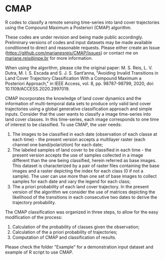 # CMAP
R codes to classify a remote sensing time-series into land cover trajectories using the Compound Maximum a Posteriori (CMAP) algorithm.

These codes are under revision and being made public accordingly. Preliminary versions of codes and input datasets may be made available conditioned to direct and reasonable requests. Please either create an Issue (https://github.com/marianesreis/CMAP/issues) or contact me on mariane.reis@inpe.br for more information.

When using the algorithm, please cite the original paper:
M. S. Reis, L. V. Dutra, M. I. S. Escada and S. J. S. Sant’anna, "Avoiding Invalid Transitions in Land Cover Trajectory Classification With a Compound Maximum a Posteriori Approach," in IEEE Access, vol. 8, pp. 98787-98799, 2020, doi: 10.1109/ACCESS.2020.2997019.


CMAP incorporates the knowledge of land cover dynamics and the information of multi-temporal data sets to produce only valid land cover trajectories using a global generative classification approach and simple inputs. Consider that the user wants to classify a image time-series into land cover classes. In this time-series, each image corresponds to one time of interest to be classified. To use CMAP, the user needs:

1) The images to be classified in each date (observation of each classe at each time) - the present version accepts a multilayer raster (each channel one band/polariztion) for each date;
2) The labeled samples of land cover to be classified in each time - the present version accepts the use of samples collected in a image different than the one being classified, herein referred as base images. This dataset is characterized by a pair of raster files containing the base images and a raster depicting the index for each class (0 if not a sample). The user can use more than one set of base images to collect samples for each date and vary the legend for each class;
3) The a priori probability of each land cover trajectory. In the present version of the algorithm we consider the use of matrices depicting the likelihood of the transitions in each consecutive two dates to derive the trajectory probability.

The CMAP classification was organized in three steps, to allow for the easy modification of the process:

1) Calculation of the probability of classes given the observation;
2) Calculation of the a priori probability of trajectories;
3) Computation of CMAP and classification of results.

Please check the folder "Example" for a demonstration input dataset and example of R script to use CMAP.

